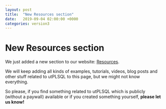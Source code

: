 ```yaml
---
layout: post
title:  "New Resources section"
date:   2019-09-04 02:00:00 +0000
categories: version3
---
```


# New Resources section

We just added a new section to our website: [Resources](/resources).

We will keep adding all kinds of examples, tutorials, videos, blog posts and other stuff related to
utPLSQL to this page, but we might not know everything.  

So please, if you find something related to utPLSQL which is publicly (without a paywall) available or if you created something
yourself, __please let us know!__
